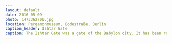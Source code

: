 ```yaml
---
layout: default
date: 2016-05-09
photo: 1473362700.jpg
location: Pergamonmuseum, Bodestraße, Berlin
caption_header: Ishtar Gate
caption: The Ishtar Gate was a gate of the Babylon city. It has been restaured and is now located in the Pergamon musuem in Berlin. You don't walk everyday through a gate that is 2500 years old!
---
```

